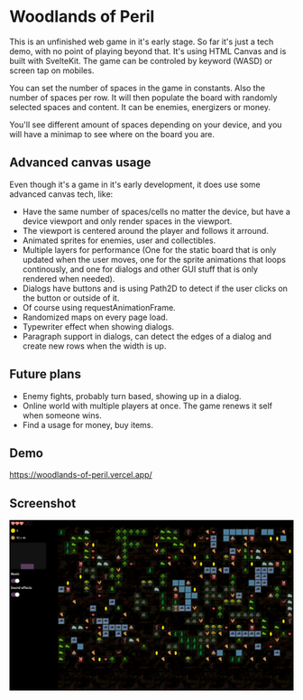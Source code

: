 # Woodlands of Peril

This is an unfinished web game in it's early stage. So far it's just a tech demo, with no point of playing beyond that.
It's using HTML Canvas and is built with SvelteKit. The game can be controled by keyword (WASD) or screen tap on mobiles.

You can set the number of spaces in the game in constants. Also the number of spaces per row. It will then populate the board with randomly selected spaces and content. It can be enemies, energizers or money.

You'll see different amount of spaces depending on your device, and you will have a minimap to see where on the board you are.

## Advanced canvas usage

Even though it's a game in it's early development, it does use some advanced canvas tech, like:

- Have the same number of spaces/cells no matter the device, but have a device viewport and only render spaces in the viewport.
- The viewport is centered around the player and follows it arround.
- Animated sprites for enemies, user and collectibles.
- Multiple layers for performance (One for the static board that is only updated when the user moves, one for the sprite animations that loops continously, and one for dialogs and other GUI stuff that is only rendered when needed).
- Dialogs have buttons and is using Path2D to detect if the user clicks on the button or outside of it.
- Of course using requestAnimationFrame.
- Randomized maps on every page load.
- Typewriter effect when showing dialogs.
- Paragraph support in dialogs, can detect the edges of a dialog and create new rows when the width is up.

## Future plans

- Enemy fights, probably turn based, showing up in a dialog.
- Online world with multiple players at once. The game renews it self when someone wins.
- Find a usage for money, buy items.

## Demo

https://woodlands-of-peril.vercel.app/

## Screenshot

![Screenshot](screenshot.png 'Screenshot')
